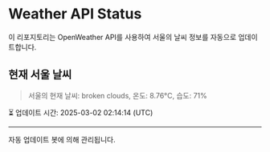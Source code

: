 
# Weather API Status

이 리포지토리는 OpenWeather API를 사용하여 서울의 날씨 정보를 자동으로 업데이트합니다.

## 현재 서울 날씨
> 서울의 현재 날씨: broken clouds, 온도: 8.76°C, 습도: 71%

⏳ 업데이트 시간: 2025-03-02 02:14:14 (UTC)

---
자동 업데이트 봇에 의해 관리됩니다.
